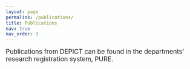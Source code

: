 ```yaml
---
layout: page
permalink: /publications/
title: Publications
nav: true
nav_order: 3
---
```



<span style="font-size: 1.2em;">Publications from DEPICT can be found in the departments' research registration system, PURE.</span>

